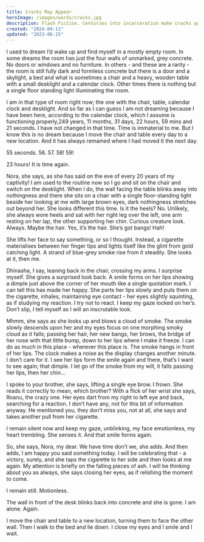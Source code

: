 ```yaml
---
title: Cracks May Appear
heroImage: /images/words/cracks.jpg
description: Flash Fiction. Centuries into incarceration make cracks appear.
created: "2024-04-11"
updated: "2023-06-15"
---
```


I used to dream I’d wake up and find myself in a mostly empty room. In some dreams the room has just the four walls of unmarked, grey concrete. No doors or windows and no furniture. In others - and these are a rarity - the room is still fully dark and formless concrete but there is a door and a skylight, a bed and what is sometimes a chair and a heavy, wooden table with a small desklight and a calendar clock. Other times there is nothing but a single floor standing light illuminating the room.

I am in that type of room right now; the one with the chair, table, calendar clock and desklight. And so far as I can guess I am not dreaming because I have been here, according to the calendar clock, which I assume is functioning properly,249 years, 11 months, 31 days, 22 hours, 59 mins and 21 seconds. I have not changed in that time. Time is immaterial to me. But I know this is no dream because I move the chair and table every day to a new location. And it has always remained where I had moved it the next day.

55 seconds. 56. 57. 58! 59!

23 hours! It is time again.

Nora, she says, as she has said on the eve of every 20 years of my captivity! I am used to the routine now so I go and sit on the chair and switch on the desklight. When I do, the wall facing the table blinks away into nothingness and there she sits on a chair with a single floor-standing light beside her looking at me with large brown eyes, dark nothingness stretches out beyond her. She looks different this time. Is it the heels? No. Unlikely, she always wore heels and sat with her right leg over the left, one arm resting on her lap, the other supporting her chin. Curious creature look. Always. Maybe the hair. Yes, it’s the hair. She’s got bangs! Hah!

She lifts her face to say something, or so I thought. Instead, a cigarette materialises between her finger tips and lights itself like the glint from gold catching light. A strand of blue-grey smoke rise from it steadily. She looks at it, then me.

Dhinasha, I say, leaning back in the chair, crossing my arms. I surprise myself. She gives a surprised look back. A smile forms on her lips showing a dimple just above the corner of her mouth like a single quotation mark. I can tell this has made her happy. She parts her lips slowly and puts them on the cigarette, inhales, maintaining eye contact - her eyes slightly squinting, as if studying my reaction. I try not to react. I keep my gaze locked on her’s. Don’t slip, I tell myself as I will an inscrutable look.

Mhmm, she says as she looks up and blows a cloud of smoke. The smoke slowly descends upon her and my eyes focus on one morphing smoky cloud as it falls; passing her hair, her new bangs, her brows, the bridge of her nose with that little bump, down to her lips where I make it freeze. I can do as much in this place - wherever this place is. The smoke hangs in front of her lips. The clock makes a noise as the display changes another minute. I don’t care for it. I see her lips form the smile again and there, that’s I want to see again; that dimple. I let go of the smoke from my will, it falls passing her lips, then her chin…

I spoke to your brother, she says, lifting a single eye brow. I frown. She reads it correctly to mean, which brother? With a flick of her wrist she says, Roanu, the crazy one. Her eyes dart from my right to left eye and back, searching for a reaction. I don’t have any, not for this bit of information anyway. He mentioned you, they don’t miss you, not at all, she says and takes another pull from her cigarette.

I remain silent now and keep my gaze, unblinking, my face emotionless, my heart trembling. She senses it. And that smile forms again.

So, she says, Nora, my dear. We have time don’t we, she adds. And then adds, I am happy you said something today. I will be celebrating that - a victory, surely, and she taps the cigarette to her side and then looks at me again. My attention is briefly on the falling pieces of ash. I will be thinking about you as always, she says closing her eyes, as if relishing the moment to come.

I remain still. Motionless.

The wall in front of the desk blinks back into concrete and she is gone. I am alone. Again.

I move the chair and table to a new location, turning them to face the other wall. Then I walk to the bed and lie down. I close my eyes and I smile and I wait.
